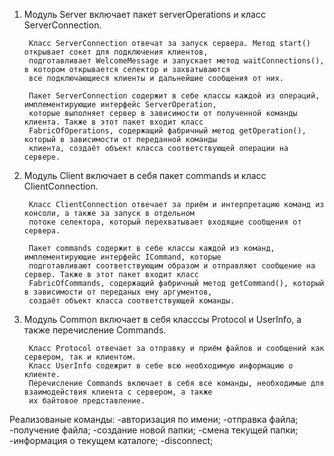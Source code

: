 1. Модуль Server включает пакет serverOperations и класс ServerConnection.
   
        Класс ServerConnection отвечат за запуск сервера. Метод start() открывает сокет для подключения клиентов,
        подготавливает WelcomeMessage и запускает метод waitConnections(), в котором открывается селектор и захватываются
        все подключающиеся клиенты и дальнейшие сообщения от них.
        
        Пакет ServerConnection содержит в себе классы каждой из операций, имплементирующие интерфейс ServerOperation, 
        которые выполняет сервер в зависимости от полученной команды клиента. Также в этот пакет входит класс
        FabricOfOperations, содержащий фабричный метод getOperation(), который в зависимости от переданной команды
        клиента, создаёт объект класса соответствующей операции на сервере.


2. Модуль Client включает в себя пакет commands и класс ClientConnection.
   
        Класс ClientConnection отвечает за приём и интерпретацию команд из консоли, а также за запуск в отдельном
        потоке селектора, который перехватывает входящие сообщения от сервера.
        
        Пакет commands содержит в себе классы каждой из команд, имплементирующие интерфейс ICommand, которые 
        подготавливают соответствующим образом и отправляют сообщение на сервер. Также в этот пакет входит класс
        FabricOfCommands, содержащий фабричный метод getCommand(), который в зависимости от переданых ему аргументов, 
        создаёт объект класса соответствующей команды.


3. Модуль Common включает в себя класссы Protocol и UserInfo, а также перечисление Commands.

        Класс Protocol отвечает за отправку и приём файлов и сообщений как сервером, так и клиентом.
        Класс UserInfo содежрит в себе всю необходимую информацию о клиенте.
        Перечисление Commands включает в себя все команды, необходимые для взаимодействия клиента с сервером, а также
        их байтовое представление.

Реализованые команды:
   -авторизация по имени;
   -отправка файла;
   -получение файла;
   -создание новой папки;
   -смена текущей папки;
   -информация о текущем каталоге;
   -disconnect;